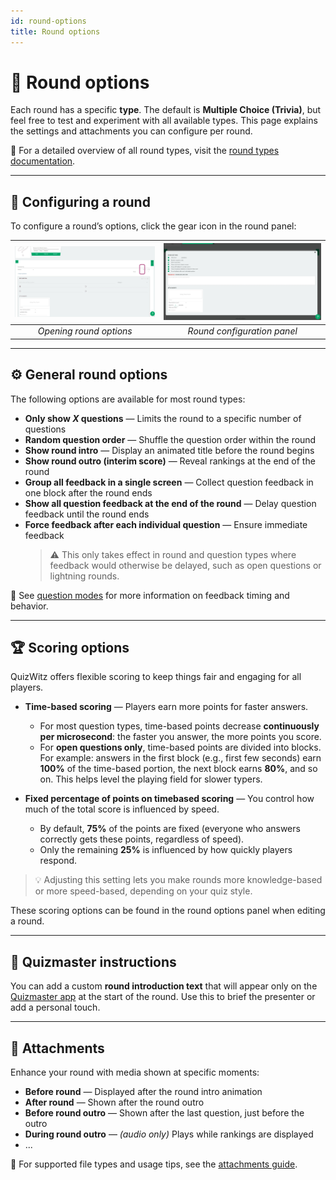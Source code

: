 ```yaml
---
id: round-options
title: Round options
---
```


# 🔄 Round options

Each round has a specific **type**. The default is **Multiple Choice (Trivia)**, but feel free to test and experiment with all available types. This page explains the settings and attachments you can configure per round.

📘 For a detailed overview of all round types, visit the [round types documentation](../round-modes/round-modes).

---

## 🔧 Configuring a round

To configure a round’s options, click the gear icon in the round panel:

| ![Open round options](../../assets/images/open-round-options.png) | ![Round options](../../assets/images/round-options.png) |
|:--:|:--:|
| *Opening round options* | *Round configuration panel* |

---

## ⚙️ General round options

The following options are available for most round types:

- **Only show _X_ questions** — Limits the round to a specific number of questions
- **Random question order** — Shuffle the question order within the round
- **Show round intro** — Display an animated title before the round begins
- **Show round outro (interim score)** — Reveal rankings at the end of the round
- **Group all feedback in a single screen** — Collect question feedback in one block after the round ends
- **Show all question feedback at the end of the round** — Delay question feedback until the round ends
- **Force feedback after each individual question** — Ensure immediate feedback
  > ⚠️ This only takes effect in round and question types where feedback would otherwise be delayed, such as open questions or lightning rounds.

📘 See [question modes](../question-modes/question-modes) for more information on feedback timing and behavior.

---

## 🏆 Scoring options

QuizWitz offers flexible scoring to keep things fair and engaging for all players.

- **Time-based scoring** — Players earn more points for faster answers.
  - For most question types, time-based points decrease **continuously per microsecond**: the faster you answer, the more points you score.
  - For **open questions only**, time-based points are divided into blocks. For example: answers in the first block (e.g., first few seconds) earn **100%** of the time-based portion, the next block earns **80%**, and so on. This helps level the playing field for slower typers.

- **Fixed percentage of points on timebased scoring** — You control how much of the total score is influenced by speed.
  - By default, **75%** of the points are fixed (everyone who answers correctly gets these points, regardless of speed).
  - Only the remaining **25%** is influenced by how quickly players respond.

> 💡 Adjusting this setting lets you make rounds more knowledge-based or more speed-based, depending on your quiz style.

These scoring options can be found in the round options panel when editing a round.

---

## 📜 Quizmaster instructions

You can add a custom **round introduction text** that will appear only on the [Quizmaster app](../quizmaster/introduction) at the start of the round. Use this to brief the presenter or add a personal touch.

---

## 📎 Attachments

Enhance your round with media shown at specific moments:

- **Before round** — Displayed after the round intro animation
- **After round** — Shown after the round outro
- **Before round outro** — Shown after the last question, just before the outro
- **During round outro** — *(audio only)* Plays while rankings are displayed
- ...

📘 For supported file types and usage tips, see the [attachments guide](../editor/attachments).
